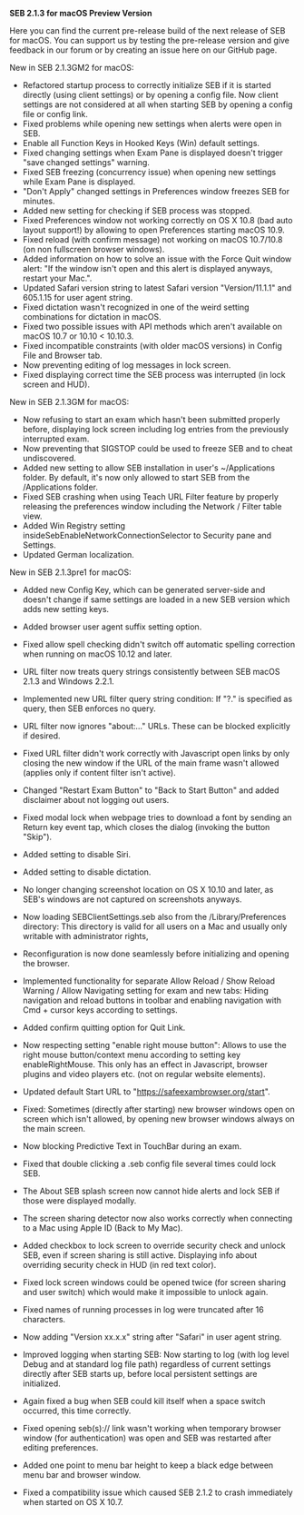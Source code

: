 **SEB 2.1.3 for macOS Preview Version**

Here you can find the current pre-release build of the next release of SEB for macOS. You can support us by testing the pre-release version and give feedback in our forum or by creating an issue here on our GitHub page. 


New in SEB 2.1.3GM2 for macOS:
- Refactored startup process to correctly initialize SEB if it is started directly (using client settings) or by opening a config file. Now client settings are not considered at all when starting SEB by opening a config file or config link.
- Fixed problems while opening new settings when alerts were open in SEB.
- Enable all Function Keys in Hooked Keys (Win) default settings.
- Fixed changing settings when Exam Pane is displayed doesn't trigger "save changed settings" warning.
- Fixed SEB freezing (concurrency issue) when opening new settings while Exam Pane is displayed.
- "Don't Apply" changed settings in Preferences window freezes SEB for minutes.
- Added new setting for checking if SEB process was stopped.
- Fixed Preferences window not working correctly on OS X 10.8 (bad auto layout support!) by allowing to open Preferences starting macOS 10.9.
- Fixed reload (with confirm message) not working on macOS 10.7/10.8 (on non fullscreen browser windows).
- Added information on how to solve an issue with the Force Quit window alert: "If the window isn't open and this alert is displayed anyways, restart your Mac.".
- Updated Safari version string to latest Safari version "Version/11.1.1" and 605.1.15 for user agent string.
- Fixed dictation wasn't recognized in one of the weird setting combinations for dictation in macOS.
- Fixed two possible issues with API methods which aren't available on macOS 10.7 or 10.10 < 10.10.3.
- Fixed incompatible constraints (with older macOS versions) in Config File and Browser tab.
- Now preventing editing of log messages in lock screen.
- Fixed displaying correct time the SEB process was interrupted (in lock screen and HUD).


New in SEB 2.1.3GM for macOS:
- Now refusing to start an exam which hasn't been submitted properly before, displaying lock screen including log entries from the previously interrupted exam.
- Now preventing that SIGSTOP could be used to freeze SEB and to cheat undiscovered.
- Added new setting to allow SEB installation in user's ~/Applications folder. By default, it's now only allowed to start SEB from the /Applications folder.
- Fixed SEB crashing when using Teach URL Filter feature by properly releasing the preferences window including the Network / Filter table view. 
- Added Win Registry setting insideSebEnableNetworkConnectionSelector to Security pane and Settings.
- Updated German localization.


New in SEB 2.1.3pre1 for macOS:
- Added new Config Key, which can be generated server-side and doesn't change if same settings are loaded in a new SEB version which adds new setting keys.
- Added browser user agent suffix setting option.
- Fixed allow spell checking didn't switch off automatic spelling correction when running on macOS 10.12 and later.
- URL filter now treats query strings consistently between SEB macOS 2.1.3 and Windows 2.2.1.
- Implemented new URL filter query string condition: If "?." is specified as query, then SEB enforces no query.
- URL filter now ignores "about:..." URLs. These can be blocked explicitly if desired.
- Fixed URL filter didn't work correctly with Javascript open links by only closing the new window if the URL of the main frame wasn't allowed (applies only if content filter isn't active).
- Changed "Restart Exam Button" to "Back to Start Button" and added disclaimer about not logging out users.
- Fixed modal lock when webpage tries to download a font by sending an Return key event tap, which closes the dialog (invoking the button "Skip").
- Added setting to disable Siri.
- Added setting to disable dictation.
- No longer changing screenshot location on OS X 10.10 and later, as SEB's windows are not captured on screenshots anyways.
- Now loading SEBClientSettings.seb also from the /Library/Preferences directory: This directory is valid for all users on a Mac and usually only writable with administrator rights,
- Reconfiguration is now done seamlessly before initializing and opening the browser.
- Implemented functionality for separate Allow Reload / Show Reload Warning / Allow Navigating setting for exam and new tabs: Hiding navigation and reload buttons in toolbar and enabling navigation with Cmd + cursor keys according to settings.
- Added confirm quitting option for Quit Link.
- Now respecting setting "enable right mouse button": Allows to use the right mouse button/context menu according to setting key enableRightMouse. This only has an effect in Javascript, browser plugins and video players etc. (not on regular website elements).
- Updated default Start URL to "https://safeexambrowser.org/start".
- Fixed: Sometimes (directly after starting) new browser windows open on screen which isn't allowed, by opening new browser windows always on the main screen.

- Now blocking Predictive Text in TouchBar during an exam.
- Fixed that double clicking a .seb config file several times could lock SEB.
- The About SEB splash screen now cannot hide alerts and lock SEB if those were displayed modally.
- The screen sharing detector now also works correctly when connecting to a Mac using Apple ID (Back to My Mac).
- Added checkbox to lock screen to override security check and unlock SEB, even if screen sharing is still active. Displaying info about overriding security check in HUD (in red text color).
- Fixed lock screen windows could be opened twice (for screen sharing and user switch) which would make it impossible to unlock again.
- Fixed names of running processes in log were truncated after 16 characters.
- Now adding "Version xx.x.x" string after "Safari" in user agent string.
- Improved logging when starting SEB: Now starting to log (with log level Debug and at standard log file path) regardless of current settings directly after SEB starts up, before local persistent settings are initialized.
- Again fixed a bug when SEB could kill itself when a space switch occurred, this time correctly.
- Fixed opening seb(s):// link wasn't working when temporary browser window (for authentication) was open and SEB was restarted after editing preferences.
- Added one point to menu bar height to keep a black edge between menu bar and browser window.
- Fixed a compatibility issue which caused SEB 2.1.2 to crash immediately when started on OS X 10.7.